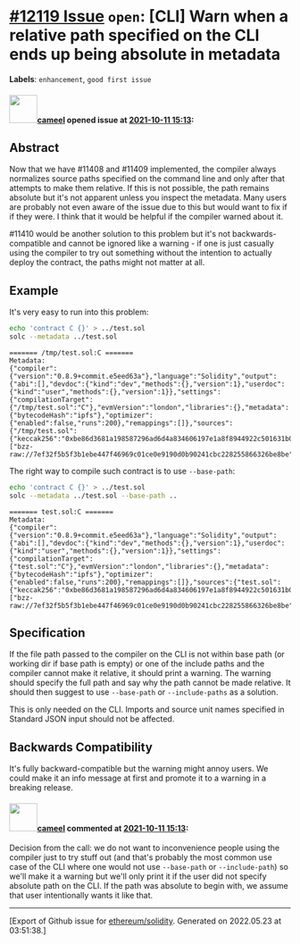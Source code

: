 # [\#12119 Issue](https://github.com/ethereum/solidity/issues/12119) `open`: [CLI] Warn when a relative path specified on the CLI ends up being absolute in metadata
**Labels**: `enhancement`, `good first issue`


#### <img src="https://avatars.githubusercontent.com/u/137030?v=4" width="50">[cameel](https://github.com/cameel) opened issue at [2021-10-11 15:13](https://github.com/ethereum/solidity/issues/12119):

## Abstract
Now that we have #11408 and #11409 implemented, the compiler always normalizes source paths specified on the command line and only after that attempts to make them relative. If this is not possible, the path remains absolute but it's not apparent unless you inspect the metadata. Many users are probably not even aware of the issue due to this but would want to fix if if they were. I think that it would be helpful if the compiler warned about it.

#11410 would be another solution to this problem but it's not backwards-compatible and cannot be ignored like a warning - if one is just casually using the compiler to try out something without the intention to actually deploy the contract, the paths might not matter at all.

## Example
It's very easy to run into this problem:
```bash
echo 'contract C {}' > ../test.sol
solc --metadata ../test.sol
```
```
======= /tmp/test.sol:C =======
Metadata:
{"compiler":{"version":"0.8.9+commit.e5eed63a"},"language":"Solidity","output":{"abi":[],"devdoc":{"kind":"dev","methods":{},"version":1},"userdoc":{"kind":"user","methods":{},"version":1}},"settings":{"compilationTarget":{"/tmp/test.sol":"C"},"evmVersion":"london","libraries":{},"metadata":{"bytecodeHash":"ipfs"},"optimizer":{"enabled":false,"runs":200},"remappings":[]},"sources":{"/tmp/test.sol":{"keccak256":"0xbe86d3681a198587296ad6d4a834606197e1a8f8944922c501631b04e21eeba2","urls":["bzz-raw://7ef32f5b5f3b1ebe447f46969c01ce0e9190d0b90241cbc228255866326be8be","dweb:/ipfs/QmZRepHCmeSSTfxZvKU5KS7pebBYT4khWhTnqh6GzBFU3M"]}},"version":1}
```

The right way to compile such contract is to use `--base-path`:
```bash
echo 'contract C {}' > ../test.sol
solc --metadata ../test.sol --base-path ..
```
```
======= test.sol:C =======
Metadata:
{"compiler":{"version":"0.8.9+commit.e5eed63a"},"language":"Solidity","output":{"abi":[],"devdoc":{"kind":"dev","methods":{},"version":1},"userdoc":{"kind":"user","methods":{},"version":1}},"settings":{"compilationTarget":{"test.sol":"C"},"evmVersion":"london","libraries":{},"metadata":{"bytecodeHash":"ipfs"},"optimizer":{"enabled":false,"runs":200},"remappings":[]},"sources":{"test.sol":{"keccak256":"0xbe86d3681a198587296ad6d4a834606197e1a8f8944922c501631b04e21eeba2","urls":["bzz-raw://7ef32f5b5f3b1ebe447f46969c01ce0e9190d0b90241cbc228255866326be8be","dweb:/ipfs/QmZRepHCmeSSTfxZvKU5KS7pebBYT4khWhTnqh6GzBFU3M"]}},"version":1}
```

## Specification
If the file path passed to the compiler on the CLI is not within base path (or working dir if base path is empty) or one of the include paths and the compiler cannot make it relative, it should print a warning. The warning should specify the full path and say why the path cannot be made relative. It should then suggest to use `--base-path` or `--include-paths` as a solution.

This is only needed on the CLI. Imports and source unit names specified in Standard JSON input should not be affected.

## Backwards Compatibility
It's fully backward-compatible but the warning might annoy users. We could make it an info message at first and promote it to a warning in a breaking release.

#### <img src="https://avatars.githubusercontent.com/u/137030?v=4" width="50">[cameel](https://github.com/cameel) commented at [2021-10-11 15:13](https://github.com/ethereum/solidity/issues/12119#issuecomment-942260742):

Decision from the call: we do not want to inconvenience people using the compiler just to try stuff out (and that's probably the most common use case of the CLI where one would not use `--base-path` or `--include-path`) so we'll make it a warning but we'll only print it if the user did not specify absolute path on the CLI. If the path was absolute to begin with, we assume that user intentionally wants it like that.


-------------------------------------------------------------------------------



[Export of Github issue for [ethereum/solidity](https://github.com/ethereum/solidity). Generated on 2022.05.23 at 03:51:38.]
